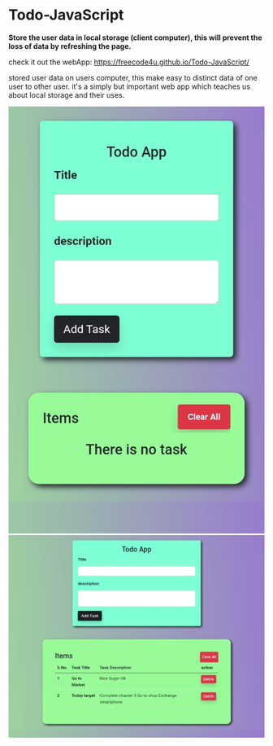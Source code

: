 # Todo-JavaScript
<b>Store the user data in local storage (client computer), this will prevent the loss of data by refreshing the page.</b>

check it out the webApp: https://freecode4u.github.io/Todo-JavaScript/ <br>


stored user data on users computer, this make easy to distinct data of one user to other user. it's a simply but important web app which teaches us about local storage and their uses.

<img src="1.jpg"/>
<br>

<img src="4.jpg"/>
